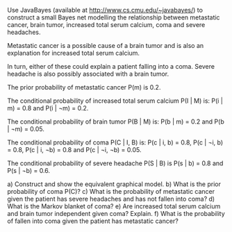 Use JavaBayes (available at http://www.cs.cmu.edu/~javabayes/) to construct a small Bayes net modelling the relationship between metastatic cancer, brain tumor, increased total serum calcium, coma and severe headaches. 

Metastatic cancer is a possible cause of a brain tumor and is also an explanation for increased total serum calcium. 

In turn, either of these could explain a patient falling into a coma. Severe headache is also possibly associated with a brain tumor. 

The prior probability of metastatic cancer P(m) is 0.2. 

The conditional probability of increased total serum calcium P(I | M) is: P(i | m) = 0.8 and P(i | ¬m) = 0.2. 

The conditional probability of brain tumor P(B | M) is: P(b | m) = 0.2 and P(b | ¬m) = 0.05. 

The conditional probability of coma P(C | I, B) is: P(c | i, b) = 0.8, P(c | ¬i, b) = 0.8, P(c | i, ¬b) = 0.8 and P(c | ¬i, ¬b) = 0.05. 

The conditional probability of severe headache P(S | B) is P(s | b) = 0.8 and P(s | ¬b) = 0.6.

a) Construct and show the equivalent graphical model.
b) What is the prior probability of coma P(C)?
c) What is the probability of metastatic cancer given the patient has severe headaches and has 
not fallen into coma? 
d) What is the Markov blanket of coma? 
e) Are increased total serum calcium and brain tumor independent given coma? Explain. 
f) What is the probability of fallen into coma given the patient has metastatic cancer? 
